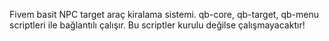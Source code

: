 Fivem basit NPC target araç kiralama sistemi.
qb-core, qb-target, qb-menu scriptleri ile bağlantılı çalışır. Bu scriptler kurulu değilse çalışmayacaktır!
